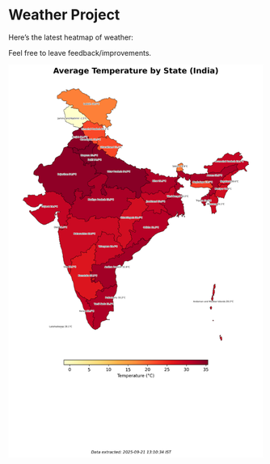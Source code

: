 # Weather Project

Here’s the latest heatmap of weather:

Feel free to leave feedback/improvements.

![India Heatmap](docs/assets/india_heatmap.png?v=CFABF4)
